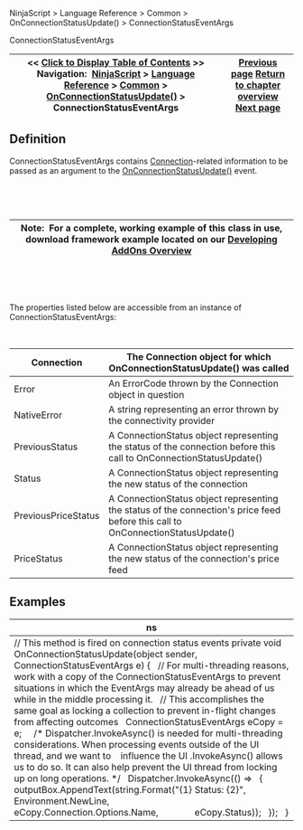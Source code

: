 ﻿


NinjaScript \> Language Reference \> Common \> OnConnectionStatusUpdate() \> ConnectionStatusEventArgs






















ConnectionStatusEventArgs







| \<\< [Click to Display Table of Contents](connectionstatuseventargs.md) \>\> **Navigation:**     [NinjaScript](ninjascript.md) \> [Language Reference](language_reference_wip.md) \> [Common](common.md) \> [OnConnectionStatusUpdate()](onconnectionstatusupdate.md) \> ConnectionStatusEventArgs | [Previous page](onconnectionstatusupdate.md) [Return to chapter overview](onconnectionstatusupdate.md) [Next page](onfundamentaldata.md) |
| --- | --- |











## Definition


ConnectionStatusEventArgs contains [Connection](connection.md)\-related information to be passed as an argument to the [OnConnectionStatusUpdate()](onconnectionstatusupdate.md) event.


 


 




| Note:  For a complete, working example of this class in use, download framework example located on our [Developing AddOns Overview](addon_development_overview.md) |
| --- |



 


 


The properties listed below are accessible from an instance of ConnectionStatusEventArgs:


 




| Connection | The Connection object for which OnConnectionStatusUpdate() was called |
| --- | --- |
| Error | An ErrorCode thrown by the Connection object in question |
| NativeError | A string representing an error thrown by the connectivity provider |
| PreviousStatus | A ConnectionStatus object representing the status of the connection before this call to OnConnectionStatusUpdate() |
| Status | A ConnectionStatus object representing the new status of the connection |
| PreviousPriceStatus | A ConnectionStatus object representing the status of the connection's price feed before this call to OnConnectionStatusUpdate() |
| PriceStatus | A ConnectionStatus object representing the new status of the connection's price feed |



## 


## 


## Examples




| ns |
| --- |
| // This method is fired on connection status events private void OnConnectionStatusUpdate(object sender, ConnectionStatusEventArgs e) {    // For multi\-threading reasons, work with a copy of the ConnectionStatusEventArgs to prevent situations in which the EventArgs may already be ahead of us while in the middle processing it.    // This accomplishes the same goal as locking a collection to prevent in\-flight changes from affecting outcomes    ConnectionStatusEventArgs eCopy \= e;      /\* Dispatcher.InvokeAsync() is needed for multi\-threading considerations. When processing events outside of the UI thread, and we want to     influence the UI .InvokeAsync() allows us to do so. It can also help prevent the UI thread from locking up on long operations. \*/    Dispatcher.InvokeAsync(() \=\>    {        outputBox.AppendText(string.Format("{1} Status: {2}",                Environment.NewLine,                eCopy.Connection.Options.Name,                eCopy.Status));    });    } |









